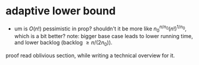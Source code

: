 
# adaptive lower bound
- um is $O(n!)$ pessimistic in prop? shouldn't it be more like
$n_0^{n/n_0} (n!)^{1/n_0}$, which is a bit better? note: bigger
base case leads to lower running time, and lower backlog (backlog $\ge n/(2 n_0)$). 

proof read oblivious section, while writing a technical overview
for it.


